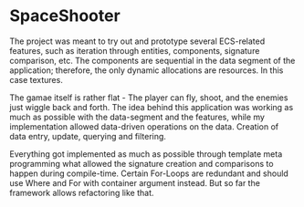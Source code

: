 # SpaceShooter

The project was meant to try out and prototype several ECS-related features, such as iteration through entities, components, signature comparison, etc.
The components are sequential in the data segment of the application; therefore, the only dynamic allocations are resources. In this case textures.

The gamae itself is rather flat - The player can fly, shoot, and the enemies just wiggle back and forth.
The idea behind this application was working as much as possible with the data-segment and the features, while my implementation allowed data-driven operations on the data. Creation of data entry, update, querying and filtering.

Everything got implemented as much as possible through template meta programming what allowed the signature creation and comparisons to happen during compile-time.
Certain For-Loops are redundant and should use Where and For with container argument instead. But so far the framework allows refactoring like that. 

